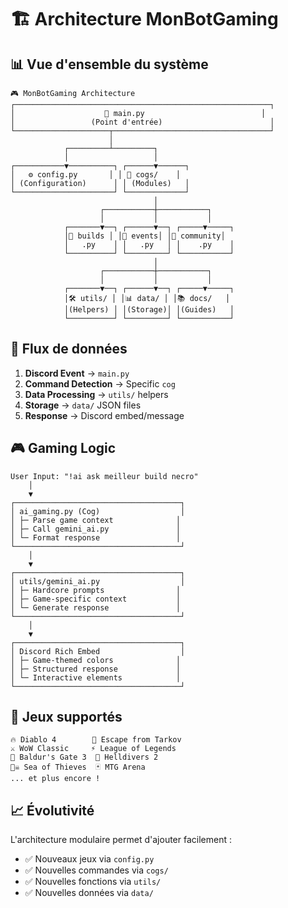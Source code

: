 # 🏗️ Architecture MonBotGaming

## 📊 Vue d'ensemble du système

```
🎮 MonBotGaming Architecture
┌─────────────────────────────────────────────────────────┐
│                    🚀 main.py                          │
│                 (Point d'entrée)                        │
└─────────────────────┬───────────────────────────────────┘
                      │
            ┌─────────┴─────────┐
            │                   │
┌───────────▼──────────┐ ┌──────▼──────┐
│   ⚙️ config.py       │ │ 🤖 cogs/    │
│ (Configuration)      │ │ (Modules)   │
└──────────────────────┘ └─────────────┘
                                │
                    ┌───────────┼───────────┐
                    │           │           │
            ┌───────▼──┐ ┌──────▼──┐ ┌─────▼─────┐
            │🔧 builds │ │🎯 events│ │👥 community│
            │   .py    │ │   .py   │ │    .py    │
            └──────────┘ └─────────┘ └───────────┘
                                │
                    ┌───────────┼───────────┐
                    │           │           │
            ┌───────▼──┐ ┌──────▼──┐ ┌─────▼─────┐
            │🛠️ utils/ │ │📊 data/ │ │📚 docs/   │
            │(Helpers) │ │(Storage)│ │(Guides)   │
            └──────────┘ └─────────┘ └───────────┘
```

## 🔄 Flux de données

1. **Discord Event** → `main.py` 
2. **Command Detection** → Specific `cog`
3. **Data Processing** → `utils/` helpers
4. **Storage** → `data/` JSON files
5. **Response** → Discord embed/message

## 🎮 Gaming Logic

```
User Input: "!ai ask meilleur build necro"
    │
    ▼
┌─────────────────────────────────────┐
│ ai_gaming.py (Cog)                  │
│ ├─ Parse game context              │
│ ├─ Call gemini_ai.py               │
│ └─ Format response                 │
└─────────────────────────────────────┘
    │
    ▼ 
┌─────────────────────────────────────┐
│ utils/gemini_ai.py                  │
│ ├─ Hardcore prompts                │
│ ├─ Game-specific context           │
│ └─ Generate response               │
└─────────────────────────────────────┘
    │
    ▼
┌─────────────────────────────────────┐
│ Discord Rich Embed                  │
│ ├─ Game-themed colors              │
│ ├─ Structured response             │
│ └─ Interactive elements            │
└─────────────────────────────────────┘
```

## 🎯 Jeux supportés

```
🔥 Diablo 4        🔫 Escape from Tarkov
⚔️ WoW Classic     ⚡ League of Legends  
🏹 Baldur's Gate 3  🚀 Helldivers 2
🏴‍☠️ Sea of Thieves  🃏 MTG Arena
... et plus encore !
```

## 📈 Évolutivité

L'architecture modulaire permet d'ajouter facilement :
- ✅ Nouveaux jeux via `config.py`
- ✅ Nouvelles commandes via `cogs/`
- ✅ Nouvelles fonctions via `utils/`
- ✅ Nouvelles données via `data/`
